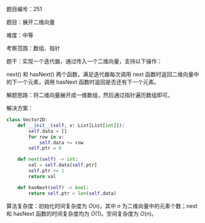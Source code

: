 题目编号：251

题目：展开二维向量

难度：中等

考察范围：数组、指针

题干：实现一个迭代器，通过传入一个二维向量，支持以下操作：

next() 和 hasNext() 两个函数，满足迭代器每次调用 next 函数时返回二维向量中的下一个元素，调用 hasNext 函数时返回是否还有下一个元素。

解题思路：将二维向量展开成一维数组，然后通过指针遍历数组即可。

解决方案：

```python
class Vector2D:
    def __init__(self, v: List[List[int]]):
        self.data = []
        for row in v:
            self.data += row
        self.ptr = 0

    def next(self) -> int:
        val = self.data[self.ptr]
        self.ptr += 1
        return val

    def hasNext(self) -> bool:
        return self.ptr < len(self.data)
```

算法复杂度：初始化时间复杂度为 $O(n)$，其中 $n$ 为二维向量中的元素个数；next 和 hasNext 函数的时间复杂度均为 $O(1)$。空间复杂度为 $O(n)$。